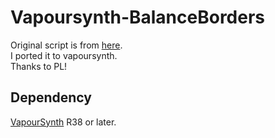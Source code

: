 # Vapoursynth-BalanceBorders
Original script is from [here](https://github.com/Neroldy/AviSynth_Filters/blob/master/BalanceBorders.avsi).  
I ported it to vapoursynth.  
Thanks to PL!  

## Dependency  
[VapourSynth](https://github.com/vapoursynth/vapoursynth) R38 or later.
